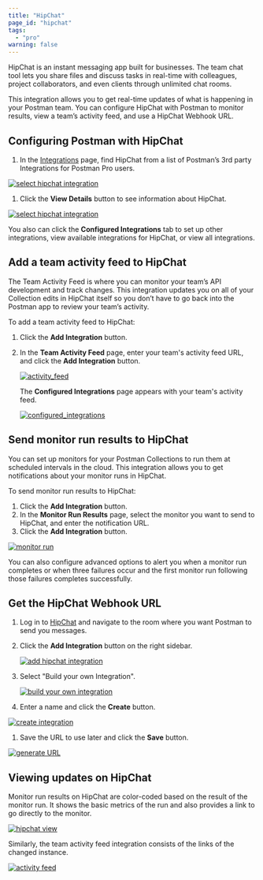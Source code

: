 ```yaml
---
title: "HipChat"
page_id: "hipchat"
tags: 
  - "pro"
warning: false
---
```


HipChat is an instant messaging app built for businesses. The team chat tool lets you share files and discuss tasks in real-time with colleagues, project collaborators, and even clients through unlimited chat rooms.

This integration allows you to get real-time updates of what is happening in your Postman team. You can configure HipChat with Postman to monitor results, view a team’s activity feed, and use a HipChat Webhook URL.

## Configuring Postman with HipChat

1. In the [Integrations](https://go.postman.co/workspaces) page, find HipChat from a list of Postman’s 3rd party Integrations for Postman Pro users.

[![select hipchat integration](https://s3.amazonaws.com/postman-static-getpostman-com/postman-docs/integrations-hipchat.png)](https://s3.amazonaws.com/postman-static-getpostman-com/postman-docs/integrations-hipchat.png)

1. Click the **View Details** button to see information about HipChat.

[![select hipchat integration](https://s3.amazonaws.com/postman-static-getpostman-com/postman-docs/WS-integrations-hipchat-confIntegrations.png)](https://s3.amazonaws.com/postman-static-getpostman-com/postman-docs/WS-integrations-hipchat-confIntegrations.png)

You also can click the **Configured Integrations** tab to set up other integrations, view available integrations for HipChat, or view all integrations.

## Add a team activity feed to HipChat

The Team Activity Feed is where you can monitor your team’s API development and track changes. This integration updates you on all of your Collection edits in HipChat itself so you don’t have to go back into the Postman app to review your team’s activity.

To add a team activity feed to HipChat:

1. Click the **Add Integration** button.
1. In the **Team Activity Feed** page, enter your team's activity feed URL, and click the **Add Integration** button.

   [![activity_feed](https://s3.amazonaws.com/postman-static-getpostman-com/postman-docs/WS-integrations-hipchat-teamactivityFeed.png)](https://s3.amazonaws.com/postman-static-getpostman-com/postman-docs/WS-integrations-hipchat-teamactivityFeed.png)

   The **Configured Integrations** page appears with your team's activity feed.

   [![configured_integrations](https://s3.amazonaws.com/postman-static-getpostman-com/postman-docs/WS-integrations-hipchat-configuredIntegrations.png)](https://s3.amazonaws.com/postman-static-getpostman-com/postman-docs/WS-integrations-hipchat-configuredIntegrations.png)

## Send monitor run results to HipChat

You can set up monitors for your Postman Collections to run them at scheduled intervals in the cloud. This integration allows you to get notifications about your monitor runs in HipChat.

To send monitor run results to HipChat:

1. Click the **Add Integration** button.
1. In the **Monitor Run Results** page, select the monitor you want to send to HipChat, and enter the notification URL.
1. Click the **Add Integration** button.

  [![monitor run](https://s3.amazonaws.com/postman-static-getpostman-com/postman-docs/WS-integrations-hipchat-monitorRun1.png)](https://s3.amazonaws.com/postman-static-getpostman-com/postman-docs/WS-integrations-hipchat-monitorRun1.png)

   You can also configure advanced options to alert you when a monitor run completes or when three failures occur and the first monitor run following those failures completes successfully.

## Get the HipChat Webhook URL

1. Log in to [HipChat](https://www.hipchat.com/sign_in) and navigate to the room where you want Postman to send you messages.

1. Click the **Add Integration** button on the right sidebar.

   [![add hipchat integration](https://s3.amazonaws.com/postman-static-getpostman-com/postman-docs/58856804.png)](https://s3.amazonaws.com/postman-static-getpostman-com/postman-docs/58856804.png)

1. Select "Build your own Integration".

   [![build your own integration](https://s3.amazonaws.com/postman-static-getpostman-com/postman-docs/58856838.png)](https://s3.amazonaws.com/postman-static-getpostman-com/postman-docs/58856838.png)

1. Enter a name and click the **Create** button.

  [![create integration](https://s3.amazonaws.com/postman-static-getpostman-com/postman-docs/58856857.png)](https://s3.amazonaws.com/postman-static-getpostman-com/postman-docs/58856857.png)

1. Save the URL to use later and click the **Save** button.

  [![generate URL](https://s3.amazonaws.com/postman-static-getpostman-com/postman-docs/58856916.png)](https://s3.amazonaws.com/postman-static-getpostman-com/postman-docs/58856916.png)

## Viewing updates on HipChat

Monitor run results on HipChat are color-coded based on the result of the monitor run. It shows the basic metrics of the run and also provides a link to go directly to the monitor.

[![hipchat view](https://s3.amazonaws.com/postman-static-getpostman-com/postman-docs/58857265.png)](https://s3.amazonaws.com/postman-static-getpostman-com/postman-docs/58857265.png)

Similarly, the team activity feed integration consists of the links of the changed instance.

[![activity feed](https://s3.amazonaws.com/postman-static-getpostman-com/postman-docs/hipchat-activity-feed2.png)](https://s3.amazonaws.com/postman-static-getpostman-com/postman-docs/hipchat-activity-feed2.png)
